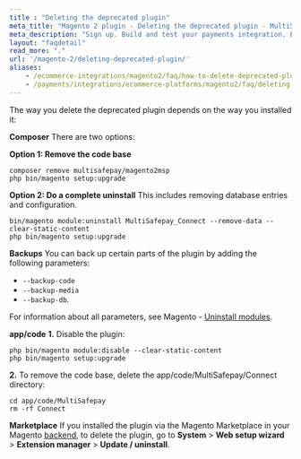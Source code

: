 ```yaml
---
title : "Deleting the deprecated plugin"
meta_title: "Magento 2 plugin - Deleting the deprecated plugin - MultiSafepay Docs"
meta_description: "Sign up. Build and test your payments integration. Explore our products and services. Use our API reference, SDKs, and wrappers. Get support."
layout: "faqdetail"
read_more: "."
url: '/magento-2/deleting-deprecated-plugin/'
aliases:
    - /ecommerce-integrations/magento2/faq/how-to-delete-deprecated-plugin/
    - /payments/integrations/ecommerce-platforms/magento2/faq/deleting-deprecated-plugin/
---
```


The way you delete the deprecated plugin depends on the way you installed it:

**Composer**
There are two options:

**Option 1: Remove the code base**
``` 
composer remove multisafepay/magento2msp
php bin/magento setup:upgrade
```

**Option 2: Do a complete uninstall**
This includes removing database entries and configuration.
``` 
bin/magento module:uninstall MultiSafepay_Connect --remove-data --clear-static-content
php bin/magento setup:upgrade
```

**Backups**
You can back up certain parts of the plugin by adding the following parameters: 
- `--backup-code`
- `--backup-media`
- `--backup-db`.

For information about all parameters, see Magento - [Uninstall modules](https://devdocs.magento.com/guides/v2.4/install-gde/install/cli/install-cli-uninstall-mods.html#instgde-cli-uninst-mod-uninst).

**app/code**
**1.** Disable the plugin:
``` 
php bin/magento module:disable --clear-static-content
php bin/magento setup:upgrade
```

**2.** To remove the code base, delete the app/code/MultiSafepay/Connect directory:
```
cd app/code/MultiSafepay
rm -rf Connect
```

**Marketplace**
If you installed the plugin via the Magento Marketplace in your Magento [backend](/getting-started/glossary/#backend), to delete the plugin, go to **System** > **Web setup wizard** > **Extension manager** > **Update / uninstall**.